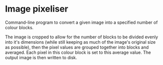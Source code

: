 # Image pixeliser

Command-line program to convert a given image into a specified number of colour blocks. 

The image is cropped to allow for the number of blocks to be divided evenly into it's dimensions (while still keeping as much of the image's original size as possible), then the pixel values are grouped together into blocks and averaged. Each pixel in this colour block is set to this average value. The output image is then written to disk.
